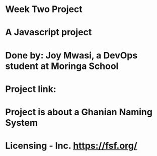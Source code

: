 # Week Two Project
# A Javascript project
# Done by: Joy Mwasi, a DevOps student at Moringa School
# 
# Project link:
# Project is about a Ghanian Naming System
# Licensing - Inc. <https://fsf.org/>